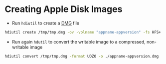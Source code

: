 # Creating Apple Disk Images

- Run `hdiutil` to create a [DMG] file

```bash
hdiutil create /tmp/tmp.dmg -ov -volname "appname-appversion" -fs HFS+ -srcfolder "./output/"
```

- Run again `hdutil` to convert the writable image to a compressed, non-writable image

```bash
hdiutil convert /tmp/tmp.dmg -format UDZO -o ./appname-appversion.dmg
```


[DMG]: https://en.wikipedia.org/wiki/Apple_Disk_Image
